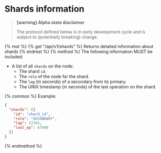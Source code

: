 # Shards information
> **[warning] Alpha state disclaimer**
>
> The protocol defined below is in early development cycle
> and is subject to (potentially breaking) change.


{% rest %}
  {% get "/api/v1/shards" %}
    Returns detailed information about shards
{% endrest %}
{% method %}
The following information MUST be included:

  * A list of all `shards` on the node:
    * The shard `id`.
    * The `role` of the node for the shard.
    * The `lag` (in seconds) of a secondary from its primary.
    * The UNIX timestamp (in seconds) of the last operation on the shard.

{% common %}
Example:
```json
{
  "shards": [{
    "id": "shard_id",
    "role": "SECONDARY",
    "lag": 12345,
    "last_op": 67890
  }]
}
```
{% endmethod %}
